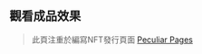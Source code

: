 ## 觀看成品效果
> 此頁注重於編寫NFT發行頁面
[Peculiar Pages](https://weipo0116.github.io/Peculiar.github.io/index.html)

